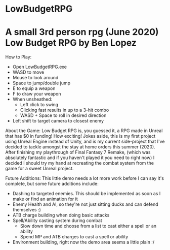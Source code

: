# LowBudgetRPG
A small 3rd person rpg (June 2020)
Low Budget RPG by Ben Lopez
===========================
How to Play:
- Open LowBudgetRPG.exe
- WASD to move 
- Mouse to look around
- Space to jump/double jump
- E to equip a weapon
- F to draw your weapon
- When unsheathed:
	- Left click to swing
	- Clicking fast results in up to a 3-hit combo
	- WASD + Space to roll in desired direction
- Left shift to target camera to closest enemy

About the Game:
Low Budget RPG is, you guessed it, a RPG made in Unreal that has $0 in funding! How exciting! Jokes aside, this is my first project using Unreal Engine instead of Unity, and is my current side-project that I've decided to tackle amongst the stay at home orders this summer (2020). After finishing my playthrough of Final Fantasy 7 Remake, (which was absolutely fantastic and if you haven't played it you need to right now) I decided I should try my hand at recreating the combat system from the game for a sweet Unreal project.

Future Additions:
This little demo needs a lot more work before I can say it's complete, but some future additions include:
- Dashing to targeted enemies. This should be implemented as soon as I make or find an animation for it
- Enemy Health and AI, so they're not just sitting ducks and can defend themselves :)
- ATB charge building when doing basic attacks
- Spell/Ability casting system during combat
	- Slow down time and choose from a list to cast either a spell or an ability
	- Spend MP and ATB charges to cast a spell or ability
- Environment building, right now the demo area seems a little plain :/
